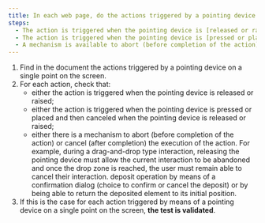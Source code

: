 ```yaml
---
title: In each web page, do the actions triggered by a pointing device on a single point on the screen satisfy one of these conditions (except in special cases)?
steps:
  - The action is triggered when the pointing device is [released or raised](#relache-or-raise).
  - The action is triggered when the pointing device is [pressed or placed](#press-or-place) then canceled when the pointing device is [released or raised](#relache-or-raise).
  - A mechanism is available to abort (before completion of the action) or cancel (after completion) the execution of the action.
---
```


1. Find in the document the actions triggered by a pointing device on a single point on the screen.
2. For each action, check that:
   - either the action is triggered when the pointing device is released or raised;
   - either the action is triggered when the pointing device is pressed or placed and then canceled when the pointing device is released or raised;
   - either there is a mechanism to abort (before completion of the action) or cancel (after completion) the execution of the action. For example, during a drag-and-drop type interaction, releasing the pointing device must allow the current interaction to be abandoned and once the drop zone is reached, the user must remain able to cancel their interaction. deposit operation by means of a confirmation dialog (choice to confirm or cancel the deposit) or by being able to return the deposited element to its initial position.
3. If this is the case for each action triggered by means of a pointing device on a single point on the screen, **the test is validated**.
